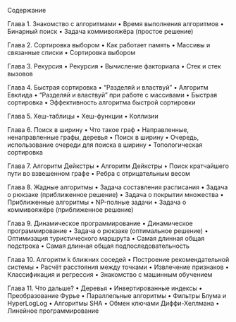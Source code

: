 Содержание

Глава 1. Знакомство с алгоритмами
	•	Время выполнения алгоритмов
	•	Бинарный поиск
	•	Задача коммивояжёра (простое решение)

Глава 2. Сортировка выбором
	•	Как работает память
	•	Массивы и связанные списки
	•	Сортировка выбором

Глава 3. Рекурсия
	•	Рекурсия
	•	Вычисление факториала
	•	Стек и стек вызовов

Глава 4. Быстрая сортировка
	•	“Разделяй и властвуй”
	•	Алгоритм Евклида
	•	“Разделяй и властвуй” при работе с массивами
	•	Быстрая сортировка
	•	Эффективность алгоритма быстрой сортировки

Глава 5. Хеш-таблицы
	•	Хеш-функции
	•	Коллизии

Глава 6. Поиск в ширину
	•	Что такое граф
	•	Направленные, ненаправленные графы, деревья
	•	Поиск в ширину
	•	Очередь, использование очереди для поиска в ширину
	•	Топологическая сортировка

Глава 7. Алгоритм Дейкстры
	•	Алгоритм Дейкстры
	•	Поиск кратчайшего пути во взвешенном графе
	•	Ребра с отрицательным весом

Глава 8. Жадные алгоритмы
	•	Задача составления расписания
	•	Задача о рюкзаке (приближенное решение)
	•	Задача о покрытии множества
	•	Приближенные алгоритмы
	•	NP-полные задачи
	•	Задача о коммивояжёре (приближенное решение)

Глава 9. Динамическое программирование
	•	Динамическое программирование
	•	Задача о рюкзаке (оптимальное решение)
	•	Оптимизация туристического маршрута
	•	Самая длинная общая подстрока
	•	Самая длинная общая подпоследовательность

Глава 10. Алгоритм k ближних соседей
	•	Построение рекомендательной системы
	•	Расчёт расстояния между точками
	•	Извлечение признаков
	•	Классификация и регрессия
	•	Знакомство с машинным обучением

Глава 11. Что дальше?
	•	Деревья
	•	Инвертированные индексы
	•	Преобразование Фурье
	•	Параллельные алгоритмы
	•	Фильтры Блума и HyperLogLog
	•	Алгоритмы SHA
	•	Обмен ключами Диффи-Хеллмана
	•	Линейное программирование
